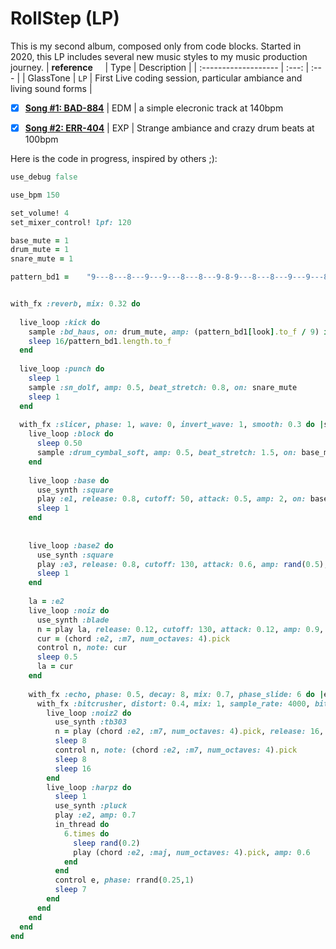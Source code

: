 # RollStep (LP)
This is my second album, composed only from code blocks. Started in 2020, this LP includes several new music styles to my music production journey.
| **reference** &nbsp; &nbsp; | Type | Description |
| :------------------- | :---: | :--- |
| GlassTone | `LP` | First Live coding session, particular ambiance and living sound forms |
- [x] [**Song #1: BAD-884**](Documentation/droplets.md) | EDM | a simple elecronic track at 140bpm
- [x] [**Song #2: ERR-404**](Documentation/droplets.md) | EXP | Strange ambiance and crazy drum beats at 100bpm


Here is the code in progress, inspired by others ;):
```ruby
use_debug false

use_bpm 150

set_volume! 4
set_mixer_control! lpf: 120

base_mute = 1
drum_mute = 1
snare_mute = 1

pattern_bd1 =    "9---8---8---9---9---8---8---9-8-9---8---8---9---9---8---8---97-7".ring


with_fx :reverb, mix: 0.32 do
  
  live_loop :kick do
    sample :bd_haus, on: drum_mute, amp: (pattern_bd1[look].to_f / 9) if (pattern_bd1[tick] != "-")
    sleep 16/pattern_bd1.length.to_f
  end
  
  live_loop :punch do
    sleep 1
    sample :sn_dolf, amp: 0.5, beat_stretch: 0.8, on: snare_mute
    sleep 1
  end
  
  with_fx :slicer, phase: 1, wave: 0, invert_wave: 1, smooth: 0.3 do |s|
    live_loop :block do
      sleep 0.50
      sample :drum_cymbal_soft, amp: 0.5, beat_stretch: 1.5, on: base_mute
    end
    
    live_loop :base do
      use_synth :square
      play :e1, release: 0.8, cutoff: 50, attack: 0.5, amp: 2, on: base_mute
      sleep 1
    end
    
    
    live_loop :base2 do
      use_synth :square
      play :e3, release: 0.8, cutoff: 130, attack: 0.6, amp: rand(0.5), on: base_mute
      sleep 1
    end
    
    la = :e2
    live_loop :noiz do
      use_synth :blade
      n = play la, release: 0.12, cutoff: 130, attack: 0.12, amp: 0.9, note_slide: 0.06, on: base_mute
      cur = (chord :e2, :m7, num_octaves: 4).pick
      control n, note: cur
      sleep 0.5
      la = cur
    end
    
    with_fx :echo, phase: 0.5, decay: 8, mix: 0.7, phase_slide: 6 do |e|
      with_fx :bitcrusher, distort: 0.4, mix: 1, sample_rate: 4000, bits: 8, cutoff: 130 do
        live_loop :noiz2 do
          use_synth :tb303
          n = play (chord :e2, :m7, num_octaves: 4).pick, release: 16, cutoff: 130, attack: 16, amp: 0.4, note_slide: 8
          sleep 8
          control n, note: (chord :e2, :m7, num_octaves: 4).pick
          sleep 8
          sleep 16
        end
        live_loop :harpz do
          sleep 1
          use_synth :pluck
          play :e2, amp: 0.7
          in_thread do
            6.times do
              sleep rand(0.2)
              play (chord :e2, :maj, num_octaves: 4).pick, amp: 0.6
            end
          end
          control e, phase: rrand(0.25,1)
          sleep 7
        end
      end
    end
  end
end



```

